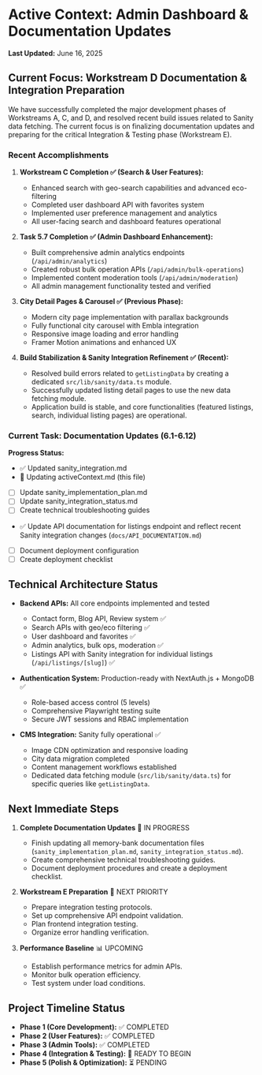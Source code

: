 # Active Context: Admin Dashboard & Documentation Updates

**Last Updated:** June 16, 2025

## Current Focus: Workstream D Documentation & Integration Preparation

We have successfully completed the major development phases of Workstreams A, C, and D, and resolved recent build issues related to Sanity data fetching. The current focus is on finalizing documentation updates and preparing for the critical Integration & Testing phase (Workstream E).

### Recent Accomplishments

1.  **Workstream C Completion ✅ (Search & User Features):**
    *   Enhanced search with geo-search capabilities and advanced eco-filtering
    *   Completed user dashboard API with favorites system
    *   Implemented user preference management and analytics
    *   All user-facing search and dashboard features operational

2.  **Task 5.7 Completion ✅ (Admin Dashboard Enhancement):**
    *   Built comprehensive admin analytics endpoints (`/api/admin/analytics`)
    *   Created robust bulk operation APIs (`/api/admin/bulk-operations`)
    *   Implemented content moderation tools (`/api/admin/moderation`)
    *   All admin management functionality tested and verified

3.  **City Detail Pages & Carousel ✅ (Previous Phase):**
    *   Modern city page implementation with parallax backgrounds
    *   Fully functional city carousel with Embla integration
    *   Responsive image loading and error handling
    *   Framer Motion animations and enhanced UX

4.  **Build Stabilization & Sanity Integration Refinement ✅ (Recent):**
    *   Resolved build errors related to `getListingData` by creating a dedicated `src/lib/sanity/data.ts` module.
    *   Successfully updated listing detail pages to use the new data fetching module.
    *   Application build is stable, and core functionalities (featured listings, search, individual listing pages) are operational.

### Current Task: Documentation Updates (6.1-6.12)

**Progress Status:**

- ✅ Updated sanity_integration.md
- 🔄 Updating activeContext.md (this file)
- [ ] Update sanity_implementation_plan.md
- [ ] Update sanity_integration_status.md
- [ ] Create technical troubleshooting guides
- ✅ Update API documentation for listings endpoint and reflect recent Sanity integration changes (`docs/API_DOCUMENTATION.md`)
- [ ] Document deployment configuration
- [ ] Create deployment checklist

## Technical Architecture Status

- **Backend APIs:** All core endpoints implemented and tested
    - Contact form, Blog API, Review system ✅
    - Search APIs with geo/eco filtering ✅
    - User dashboard and favorites ✅
    - Admin analytics, bulk ops, moderation ✅
    - Listings API with Sanity integration for individual listings (`/api/listings/[slug]`) ✅

- **Authentication System:** Production-ready with NextAuth.js + MongoDB ✅
    - Role-based access control (5 levels)
    - Comprehensive Playwright testing suite
    - Secure JWT sessions and RBAC implementation

- **CMS Integration:** Sanity fully operational ✅
    - Image CDN optimization and responsive loading
    - City data migration completed
    - Content management workflows established
    - Dedicated data fetching module (`src/lib/sanity/data.ts`) for specific queries like `getListingData`.

## Next Immediate Steps

1.  **Complete Documentation Updates** 🔄 IN PROGRESS
    *   Finish updating all memory-bank documentation files (`sanity_implementation_plan.md`, `sanity_integration_status.md`).
    *   Create comprehensive technical troubleshooting guides.
    *   Document deployment procedures and create a deployment checklist.

2.  **Workstream E Preparation** 🎯 NEXT PRIORITY
    *   Prepare integration testing protocols.
    *   Set up comprehensive API endpoint validation.
    *   Plan frontend integration testing.
    *   Organize error handling verification.

3.  **Performance Baseline** 📊 UPCOMING
    *   Establish performance metrics for admin APIs.
    *   Monitor bulk operation efficiency.
    *   Test system under load conditions.

## Project Timeline Status

- **Phase 1 (Core Development):** ✅ COMPLETED
- **Phase 2 (User Features):** ✅ COMPLETED
- **Phase 3 (Admin Tools):** ✅ COMPLETED
- **Phase 4 (Integration & Testing):** 🎯 READY TO BEGIN
- **Phase 5 (Polish & Optimization):** ⏳ PENDING
